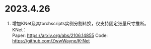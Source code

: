 # 2023.4.26
1. 增加KNet及其torchscripts实例分割转换，仅支持固定张量尺寸推断。   
KNet：  
Paper: https://arxiv.org/abs/2106.14855
Code: https://github.com/ZwwWayne/K-Net